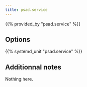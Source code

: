 ```yaml
---
title: psad.service
---
```


{{% provided_by "psad.service" %}}

## Options

{{% systemd_unit "psad.service" %}}

## Additionnal notes

Nothing here.